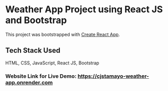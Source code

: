 # Weather App Project using React JS and Bootstrap

This project was bootstrapped with [Create React App](https://github.com/facebook/create-react-app).

## Tech Stack Used
HTML, CSS, JavaScript, React JS, Bootstrap

### Website Link for Live Demo: https://cjstamayo-weather-app.onrender.com
